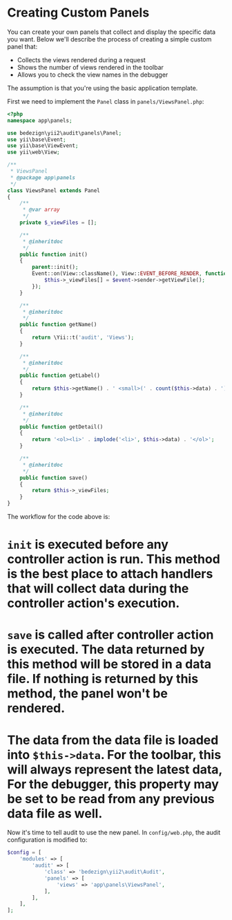 # Creating Custom Panels

You can create your own panels that collect and display the specific data you want. Below we'll describe the process of creating a simple custom panel that:

* Collects the views rendered during a request
* Shows the number of views rendered in the toolbar
* Allows you to check the view names in the debugger

The assumption is that you're using the basic application template.

First we need to implement the `Panel` class in `panels/ViewsPanel.php`:


```php
<?php
namespace app\panels;

use bedezign\yii2\audit\panels\Panel;
use yii\base\Event;
use yii\base\ViewEvent;
use yii\web\View;

/**
 * ViewsPanel
 * @package app\panels
 */
class ViewsPanel extends Panel
{
    /**
     * @var array
     */
    private $_viewFiles = [];

    /**
     * @inheritdoc
     */
    public function init()
    {
        parent::init();
        Event::on(View::className(), View::EVENT_BEFORE_RENDER, function (ViewEvent $event) {
            $this->_viewFiles[] = $event->sender->getViewFile();
        });
    }

    /**
     * @inheritdoc
     */
    public function getName()
    {
        return \Yii::t('audit', 'Views');
    }

    /**
     * @inheritdoc
     */
    public function getLabel()
    {
        return $this->getName() . ' <small>(' . count($this->data) . ')</small>';
    }

    /**
     * @inheritdoc
     */
    public function getDetail()
    {
        return '<ol><li>' . implode('<li>', $this->data) . '</ol>';
    }

    /**
     * @inheritdoc
     */
    public function save()
    {
        return $this->_viewFiles;
    }
}
```

The workflow for the code above is:

# `init` is executed before any controller action is run. This method is the best place to attach handlers that will collect data during the controller action's execution.
# `save` is called after controller action is executed. The data returned by this method will be stored in a data file. If nothing is returned by this method, the panel won't be rendered.
# The data from the data file is loaded into `$this->data`. For the toolbar, this will always represent the latest data, For the debugger, this property may be set to be read from any previous data file as well.


Now it's time to tell audit to use the new panel. In `config/web.php`, the audit configuration is modified to:

```php
$config = [
    'modules' => [
        'audit' => [
            'class' => 'bedezign\yii2\audit\Audit',
            'panels' => [
                'views' => 'app\panels\ViewsPanel',
            ],
        ],
    ],
];
```

